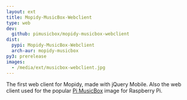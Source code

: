 ```yaml
---
layout: ext
title: Mopidy-MusicBox-Webclient
type: web
dev:
  github: pimusicbox/mopidy-musicbox-webclient
dist:
  pypi: Mopidy-MusicBox-Webclient
  arch-aur: mopidy-musicbox
py3: prerelease
images:
  - /media/ext/musicbox-webclient.jpg
---
```


The first web client for Mopidy, made with jQuery Mobile.
Also the web client used for the popular
[Pi MusicBox](https://www.pimusicbox.com/) image for Raspberry Pi.
